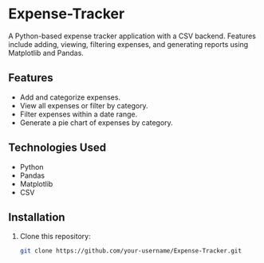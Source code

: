 # Expense-Tracker
A Python-based expense tracker application with a CSV backend. Features include adding, viewing, filtering expenses, and generating reports using Matplotlib and Pandas.
## Features
- Add and categorize expenses.
- View all expenses or filter by category.
- Filter expenses within a date range.
- Generate a pie chart of expenses by category.

## Technologies Used
- Python
- Pandas
- Matplotlib
- CSV

## Installation
1. Clone this repository:
   ```bash
   git clone https://github.com/your-username/Expense-Tracker.git
